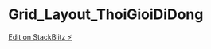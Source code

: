 # Grid_Layout_ThoiGioiDiDong

[Edit on StackBlitz ⚡️](https://stackblitz.com/edit/web-platform-3wtb6u)